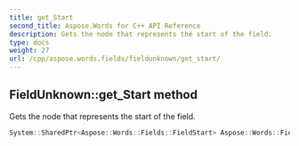 ```yaml
---
title: get_Start
second_title: Aspose.Words for C++ API Reference
description: Gets the node that represents the start of the field.
type: docs
weight: 27
url: /cpp/aspose.words.fields/fieldunknown/get_start/
---
```

## FieldUnknown::get_Start method


Gets the node that represents the start of the field.

```cpp
System::SharedPtr<Aspose::Words::Fields::FieldStart> Aspose::Words::Fields::FieldUnknown::get_Start() override
```


